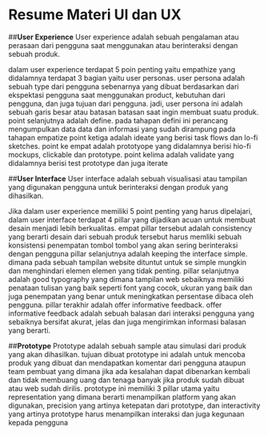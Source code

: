 # Resume Materi UI dan UX

##**User Experience**
User experience adalah sebuah pengalaman atau perasaan dari pengguna saat 
menggunakan atau berinteraksi dengan sebuah produk.

dalam user experience terdapat 5 poin penting yaitu empathize yang didalamnya terdapat 3 bagian yaitu user personas. user persona adalah sebuah type dari pengguna sebenarnya yang dibuat berdasarkan dari ekspektasi pengguna saat menggunakan product, kebutuhan dari pengguna, dan juga tujuan dari pengguna. jadi, user persona ini adalah sebuah garis besar atau batasan batasan saat ingin membuat suatu produk. point selanjutnya adalah define. pada tahapan defini ini perancang mengumpulkan data data dan informasi yang sudah dirampung pada tahapan empatize point ketiga adalah ideate yang berisi task flows dan lo-fi sketches. point ke empat adalah prototyope yang didalamnya berisi hio-fi mockups, clickable dan prototype. point kelima adalah validate yang didalamnya berisi test prototype dan juga iterate

##**User Interface**
User interface adalah sebuah visualisasi atau tampilan yang digunakan pengguna untuk berinteraksi dengan produk yang dihasilkan.

Jika dalam user experience memiliki 5 point penting yang harus dipelajari, dalam user interface terdapat 4 pillar yang dijadikan acuan untuk membuat desain menjadi lebih berkualitas. empat pillar tersebut adalah consistency yang berarti desain dari sebuah produk tersebut harus memliki sebuah konsistensi penempatan tombol tombol yang akan sering berinteraksi dengan pengguna pillar selanjutnya adalah keeping the interface simple. dimana pada sebuah tampilan website dituntut untuk se simple mungkin dan menghindari elemen elemen yang tidak penting. pillar selanjutnya adalah good typography yang dimana tampilan web sebaiknya memiliki penataan tulisan yang baik seperti font yang cocok, ukuran yang baik dan juga penempatan yang benar untuk meningkatkan persentase dibaca oleh pengguna. pillar terakhir adalah offer informative feedback. offer informative feedback adalah sebuah balasan dari interaksi pengguna yang sebaiknya bersifat akurat, jelas dan juga mengirimkan informasi balasan yang berarti.

##**Prototype**
Prototype adalah sebuah sample atau simulasi dari produk yang akan dihasilkan. tujuan dibuat prototype ini adalah untuk mencoba produk yang dibuat dan mendapatkan komentar dari pengguna ataupun team pembuat yang dimana jika ada kesalahan dapat dibenarkan kembali dan tidak membuang uang dan tenaga banyak jika produk sudah dibuat atau web sudah dirilis. prototype ini memiliki 3 pillar utama yaitu representation yang dimana berarti menampilkan platform yang akan digunakan, precision yang artinya ketepatan dari prototype, dan interactivity yang artinya prototype harus menampilkan interaksi dan juga kegunaan kepada pengguna

